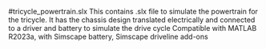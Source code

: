 #tricycle_powertrain.slx
This contains .slx file to simulate the powertrain for the tricycle. It has the chassis design translated electrically and connected to a driver and battery to simulate the drive cycle
Compatible with MATLAB R2023a, with Simscape battery, Simscape driveline add-ons
